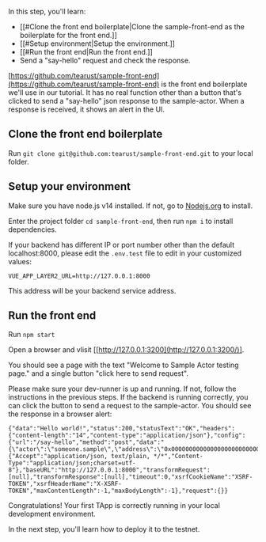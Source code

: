 In this step, you'll learn:

- [[#Clone the front end boilerplate|Clone the sample-front-end as the boilerplate for the front end.]]
- [[#Setup environment|Setup the environment.]]
- [[#Run the front end|Run the front end.]]
- Send a "say-hello" request and check the response.

[https://github.com/tearust/sample-front-end](https://github.com/tearust/sample-front-end) is the front end boilerplate we'll use in our tutorial. It has no real function other than a button that's clicked to send a "say-hello" json response to the sample-actor. When a response is received, it shows an alert in the UI. 

## Clone the front end boilerplate

Run `git clone git@github.com:tearust/sample-front-end.git` to your local folder.

## Setup your environment

Make sure you have node.js v14 installed. If not, go to [Nodejs.org](https://nodejs.org/en/) to install.

Enter the project folder `cd sample-front-end`, then run `npm i` to install dependencies.

If your backend has different IP or port number other than the default localhost:8000, please edit the `.env.test` file to edit in your customized values:

```
VUE_APP_LAYER2_URL=http://127.0.0.1:8000
```

This address will be your backend service address. 

## Run the front end

Run `npm start`

Open a browser and vlisit [[http://127.0.0.1:3200](http://127.0.0.1:3200/)].

You should see a page with the text "Welcome to Sample Actor testing page." and a single button "click here to send request".

Please make sure your dev-runner is up and running. If not, follow the instructions in the previous steps. If the backend is running correctly, you can click the button to send a request to the sample-actor. You should see the response in a browser alert: 

```
{"data":"Hello world!","status":200,"statusText":"OK","headers":{"content-length":"14","content-type":"application/json"},"config":{"url":"/say-hello","method":"post","data":"{\"actor\":\"someone.sample\",\"address\":\"0x000000000000000000000000000000000000000f\"}","headers":{"Accept":"application/json, text/plain, */*","Content-Type":"application/json;charset=utf-8"},"baseURL":"http://127.0.0.1:8000","transformRequest":[null],"transformResponse":[null],"timeout":0,"xsrfCookieName":"XSRF-TOKEN","xsrfHeaderName":"X-XSRF-TOKEN","maxContentLength":-1,"maxBodyLength":-1},"request":{}}
```

Congratulations! Your first TApp is correctly running in your local development environment. 

In the next step, you'll learn how to deploy it to the testnet.
